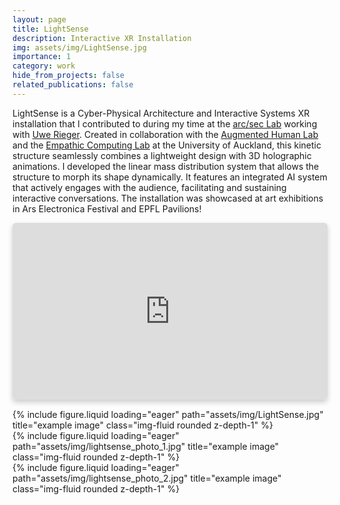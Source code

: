 ```yaml
---
layout: page
title: LightSense
description: Interactive XR Installation
img: assets/img/LightSense.jpg
importance: 1
category: work
hide_from_projects: false
related_publications: false
---
```


LightSense is a Cyber-Physical Architecture and Interactive Systems XR installation that I contributed to during my time at the [arc/sec Lab](https://www.arc-sec.com/) working with [Uwe Rieger](https://profiles.auckland.ac.nz/u-rieger). Created in collaboration with the [Augmented Human Lab](https://ahlab.org/) and the [Empathic Computing Lab](https://empathiccomputing.org/) at the University of Auckland, this kinetic structure seamlessly combines a lightweight design with 3D holographic animations. I developed the linear mass distribution system that allows the structure to morph its shape dynamically. It features an integrated AI system that actively engages with the audience, facilitating and sustaining interactive conversations. The installation was showcased at art exhibitions in Ars Electronica Festival and EPFL Pavilions! 

<div class="row mt-3">
    <div class="col-12 mt-3 mt-md-0">
        <div style="position: relative; padding-bottom: 56.25%; margin-bottom: 15px; height: 0; overflow: hidden; box-shadow: 0 4px 8px rgba(0, 0, 0, 0.2); border-radius: 5px;">
            <iframe style="position: absolute; top: 0; left: 0; width: 100%; height: 100%; border-radius: 5px;" src="https://www.youtube.com/embed/oUkbsrcSPic" frameborder="0" allowfullscreen></iframe>
        </div>
    </div>
</div>

<div class="row">
    <div class="col-sm mt-3 mt-md-0">
        {% include figure.liquid loading="eager" path="assets/img/LightSense.jpg" title="example image" class="img-fluid rounded z-depth-1" %}
    </div>
</div>

<div class="row">
    <div class="col-sm mt-3 mt-md-0">
        {% include figure.liquid loading="eager" path="assets/img/lightsense_photo_1.jpg" title="example image" class="img-fluid rounded z-depth-1" %}
    </div>
</div>

<div class="row">
    <div class="col-sm mt-3 mt-md-0">
        {% include figure.liquid loading="eager" path="assets/img/lightsense_photo_2.jpg" title="example image" class="img-fluid rounded z-depth-1" %}
    </div>
</div>
